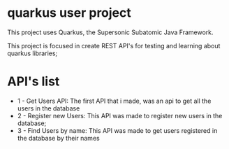 # quarkus user project

This project uses Quarkus, the Supersonic Subatomic Java Framework.

This project is focused in create REST API's for testing and learning about quarkus libraries;


# API's list

* 1 - Get Users API: The first API that i made, was an api to get all the users in the database
* 2 - Register new Users: This API was made to register new users in the database;
* 3 - Find Users by name: This API was made to get users registered in the database by their names
